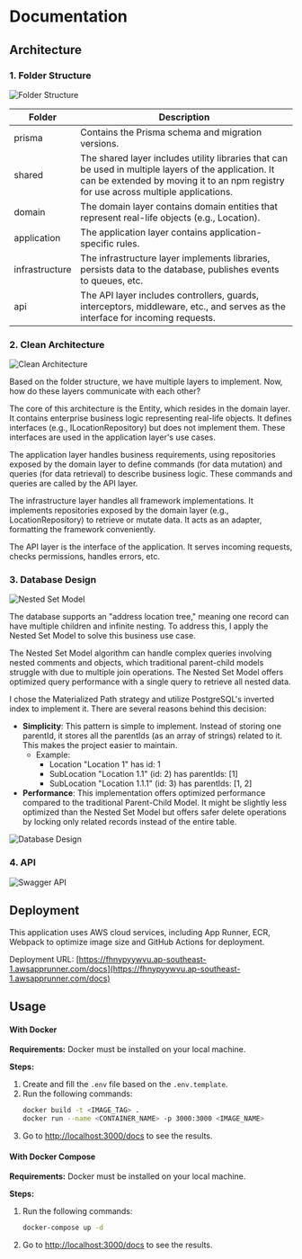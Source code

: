 # Documentation

## Architecture

### 1. Folder Structure
![Folder Structure](documents/folder-structure.png)

| Folder         | Description                                                                                                                                                                                  |
| -------------- | -------------------------------------------------------------------------------------------------------------------------------------------------------------------------------------------- |
| prisma         | Contains the Prisma schema and migration versions.                                                                                                                                           |
| shared         | The shared layer includes utility libraries that can be used in multiple layers of the application. It can be extended by moving it to an npm registry for use across multiple applications. |
| domain         | The domain layer contains domain entities that represent real-life objects (e.g., Location).                                                                                                 |
| application    | The application layer contains application-specific rules.                                                                                                                                   |
| infrastructure | The infrastructure layer implements libraries, persists data to the database, publishes events to queues, etc.                                                                               |
| api            | The API layer includes controllers, guards, interceptors, middleware, etc., and serves as the interface for incoming requests.                                                               |

### 2. Clean Architecture
![Clean Architecture](documents/clean-arch.png)

Based on the folder structure, we have multiple layers to implement. Now, how do these layers communicate with each other?

The core of this architecture is the Entity, which resides in the domain layer. It contains enterprise business logic representing real-life objects. It defines interfaces (e.g., ILocationRepository) but does not implement them. These interfaces are used in the application layer's use cases.

The application layer handles business requirements, using repositories exposed by the domain layer to define commands (for data mutation) and queries (for data retrieval) to describe business logic. These commands and queries are called by the API layer.

The infrastructure layer handles all framework implementations. It implements repositories exposed by the domain layer (e.g., LocationRepository) to retrieve or mutate data. It acts as an adapter, formatting the framework conveniently.

The API layer is the interface of the application. It serves incoming requests, checks permissions, handles errors, etc.

### 3. Database Design
![Nested Set Model](documents/nested-set-model.png)

The database supports an "address location tree," meaning one record can have multiple children and infinite nesting. To address this, I apply the Nested Set Model to solve this business use case.

The Nested Set Model algorithm can handle complex queries involving nested comments and objects, which traditional parent-child models struggle with due to multiple join operations. The Nested Set Model offers optimized query performance with a single query to retrieve all nested data.

I chose the Materialized Path strategy and utilize PostgreSQL's inverted index to implement it. There are several reasons behind this decision:

- **Simplicity**: This pattern is simple to implement. Instead of storing one parentId, it stores all the parentIds (as an array of strings) related to it. This makes the project easier to maintain.
  - Example:
    - Location "Location 1" has id: 1
    - SubLocation "Location 1.1" (id: 2) has parentIds: [1]
    - SubLocation "Location 1.1.1" (id: 3) has parentIds: [1, 2]
- **Performance**: This implementation offers optimized performance compared to the traditional Parent-Child Model. It might be slightly less optimized than the Nested Set Model but offers safer delete operations by locking only related records instead of the entire table.

![Database Design](documents/db-design.png)

### 4. API
![Swagger API](documents/swagger-api.png)

## Deployment
This application uses AWS cloud services, including App Runner, ECR, Webpack to optimize image size and GitHub Actions for deployment.

Deployment URL: [https://fhnypyywvu.ap-southeast-1.awsapprunner.com/docs](https://fhnypyywvu.ap-southeast-1.awsapprunner.com/docs)

## Usage

#### With Docker

**Requirements:** Docker must be installed on your local machine.

**Steps:**
1. Create and fill the `.env` file based on the `.env.template`.
2. Run the following commands:
    ```bash
    docker build -t <IMAGE_TAG> .
    docker run --name <CONTAINER_NAME> -p 3000:3000 <IMAGE_NAME>
    ```
3. Go to [http://localhost:3000/docs](http://localhost:3000/docs) to see the results.

#### With Docker Compose

**Requirements:** Docker must be installed on your local machine.

**Steps:**
1. Run the following commands:
    ```bash
    docker-compose up -d
    ```
2. Go to [http://localhost:3000/docs](http://localhost:3000/docs) to see the results.

